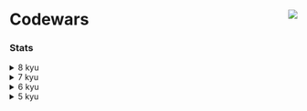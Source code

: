 # Codewars <a href="https://www.codewars.com/users/asahiocean"><img src="https://www.codewars.com/users/asahiocean/badges/large" align="right"></a>

### Stats

<details><summary>8 kyu</summary>
  
| Kata | Solution | Repository |
|:-----|:--------:|:--------:|
| [To square(root) or not to square(root)](https://www.codewars.com/kata/57f6ad55cca6e045d2000627) | 💡 In process | 🛠 Soon |
| [Count the Monkeys!](https://www.codewars.com/kata/56f69d9f9400f508fb000ba7) | 💡 In process | 🛠 Soon |
| [Grasshopper - Check for factor](https://www.codewars.com/kata/55cbc3586671f6aa070000fb) | 💡 In process | 🛠 Soon |
| [Get Planet Name By ID](https://www.codewars.com/kata/515e188a311df01cba000003) | ✅ [**SOLVED**](https://www.codewars.com/kata/reviews/5e940854df14380001f5d587/groups/60ee112a99b9fb0001737183) | [**OPEN**](https://git.io/JMJYy) |
|          |          |          |
  
</details>

<details><summary>7 kyu</summary>

  ```
  I'LL FILL THIS IN COMING SOON.
  ```

</details>

<details><summary>6 kyu</summary>
  
  ```
  I'LL FILL THIS IN COMING SOON.
  ```
  
</details>

<details><summary>5 kyu</summary>
  
  ```
  I'LL FILL THIS IN COMING SOON.
  ```
  
</details>
